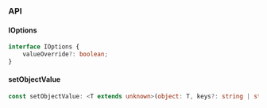 

### API

#### IOptions

```ts
interface IOptions {
    valueOverride?: boolean;
}
```

#### setObjectValue

```ts
const setObjectValue: <T extends unknown>(object: T, keys?: string | string[], value?: any, options_?: IOptions) => T;
```

